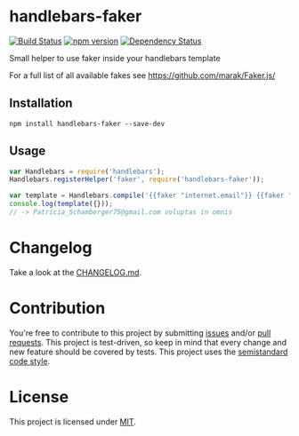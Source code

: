 # handlebars-faker
[![Build Status](https://travis-ci.org/jantimon/handlebars-faker.svg?branch=master)](https://travis-ci.org/jantimon/handlebars-faker) [![npm version](https://badge.fury.io/js/jantimon%2Fhandlebars-faker.svg)](https://badge.fury.io/js/jantimon%2Fhandlebars-faker) [![Dependency Status](https://david-dm.org/jantimon/handlebars-faker.svg)](https://david-dm.org/jantimon/handlebars-faker)

Small helper to use faker inside your handlebars template

For a full list of all available fakes see https://github.com/marak/Faker.js/

## Installation

```
npm install handlebars-faker --save-dev
```

## Usage

```js
var Handlebars = require('handlebars');
Handlebars.registerHelper('faker', require('handlebars-faker'));

var template = Handlebars.compile('{{faker "internet.email"}} {{faker "lorem.words" 3}}');
console.log(template({}));
// -> Patricia_Schamberger75@gmail.com voluptas in omnis
```

# Changelog

Take a look at the  [CHANGELOG.md](https://github.com/jantimon/handlebars-faker/tree/master/CHANGELOG.md).


# Contribution

You're free to contribute to this project by submitting [issues](https://github.com/jantimon/handlebars-faker/issues) and/or [pull requests](https://github.com/jantimon/handlebars-faker/pulls). This project is test-driven, so keep in mind that every change and new feature should be covered by tests.
This project uses the [semistandard code style](https://github.com/Flet/semistandard).

# License

This project is licensed under [MIT](https://github.com/jantimon/handlebars-faker/blob/master/LICENSE).
